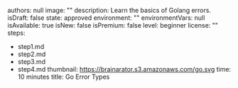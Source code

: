 authors: null
image: ""
description: Learn the basics of Golang errors.
isDraft: false
state: approved
environment: ""
environmentVars: null
isAvailable: true
isNew: false
isPremium: false
level: beginner
license: ""
steps:
- step1.md
- step2.md
- step3.md
- step4.md
thumbnail: https://brainarator.s3.amazonaws.com/go.svg
time: 10 minutes
title: Go Error Types
